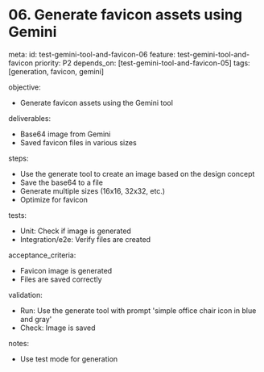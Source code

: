 # 06. Generate favicon assets using Gemini

meta:
id: test-gemini-tool-and-favicon-06
feature: test-gemini-tool-and-favicon
priority: P2
depends_on: [test-gemini-tool-and-favicon-05]
tags: [generation, favicon, gemini]

objective:

- Generate favicon assets using the Gemini tool

deliverables:

- Base64 image from Gemini
- Saved favicon files in various sizes

steps:

- Use the generate tool to create an image based on the design concept
- Save the base64 to a file
- Generate multiple sizes (16x16, 32x32, etc.)
- Optimize for favicon

tests:

- Unit: Check if image is generated
- Integration/e2e: Verify files are created

acceptance_criteria:

- Favicon image is generated
- Files are saved correctly

validation:

- Run: Use the generate tool with prompt 'simple office chair icon in blue and gray'
- Check: Image is saved

notes:

- Use test mode for generation
